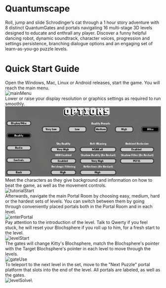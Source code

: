 # Quantumscape
Roll, jump and slide Schrodinger’s cat through a 1 hour story adventure with 8 distinct QuantumGates and portals navigating 16 multi-stage 3D levels designed to educate and enthrall any player. Discover a funny helpful dancing robot, dynamic soundtrack, character voices, progression and settings persistence, branching dialogue options and an engaging set of learn-as-you-go puzzle levels.
# Quick Start Guide
Open the Windows, Mac, Linux or Android releases, start the game. You will reach the main menu.\
![mainMenu](https://github.com/Erikkre/Quantumscape/blob/master/extraReadmeFiles/mainMenu.gif)\
Lower or raise your display resolution or graphics settings as required to run smoothly.\
![settingsMenu](https://github.com/Erikkre/Quantumscape/blob/master/extraReadmeFiles/settingsMenu.PNG)\
Meet the characters as they give background and information on how to beat the game, as well as the movement controls.\
![tutorialStart](https://github.com/Erikkre/Quantumscape/blob/master/extraReadmeFiles/tutorialStart.gif)\
Afterwards, navigate the main Portal Room by choosing easy, medium, hard or the hardest sets of levels. You can switch between them by going through conveniently placed portals both in the Portal Room and in each level.\
![enterPortal](https://github.com/Erikkre/Quantumscape/blob/master/extraReadmeFiles/enterPortal.gif)\
Pay attention to the introduction of the level. Talk to Qwerty if you feel stuck, he will reset your Blochsphere if you roll up to him, for a fresh start to the level.\
![levelStart](https://github.com/Erikkre/Quantumscape/blob/master/extraReadmeFiles/levelStart.gif)\
The gates will change Kitty's Blochsphere, match the Blochsphere's pointer with the Target Blochsphere's pointer in each level to move through the levels.\
![gateUse](https://github.com/Erikkre/Quantumscape/blob/master/extraReadmeFiles/gateUse.gif)\
To teleport to the next level in the set, move to the "Next Puzzle" portal platform that slots into the end of the level. All portals are labeled, as well as the gates.\
![levelSolve](https://github.com/Erikkre/Quantumscape/blob/master/extraReadmeFiles/levelSolve.gif)\
